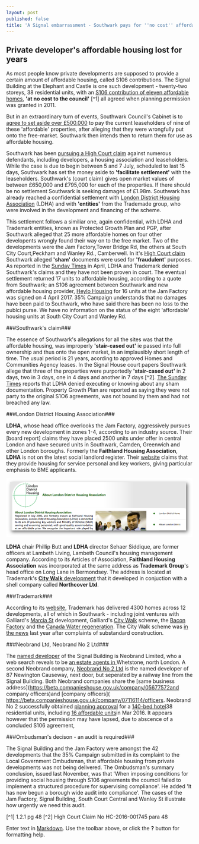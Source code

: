 ```yaml
---
layout: post
published: false
title: 'A Signal embarrassment - Southwark pays for ''no cost'' affordable housing  '
---
```

## Private developer's affordable housing lost for years 

As most people know private developments are supposed to provide a certain amount of affordable housing, called S106 contributions.  The Signal Building at the Elephant and Castle is one such development - twenty-two storeys, 38 residential units, with an [S106 contribution of eleven affordable homes](http://planbuild.southwark.gov.uk/documents/?casereference=09/AP/1940&system=DC), __'at no cost to the council'__ [^1] all agreed when planning permission was granted in 2011.

But in an extraordinary turn of events, Southwark Council's Cabinet is to [agree to set aside over £500,000](http://moderngov.southwark.gov.uk/mgIssueHistoryHome.aspx?IssueId=50013861&OptionNum=0&) to pay the current leaseholders of nine of these 'affordable' properties, after alleging that they were wrongfully put onto the free-market.  Southwark then intends then to return them for use as affordable housing.

Southwark has been [pursuing a High Court claim](http://moderngov.southwark.gov.uk/documents/s69255/Report%20Acquisition%20of%20up%20to%209%20sub-Leasehold%20properties%20at%20the%20Signal%20Building%2089%20-%2093%20Newington%20Ca.pdf)  against numerous defendants, including developers, a housing association and leaseholders.  While the case is due to begin between 5 and 7 July, scheduled to last 15 days, Southwark has set the money aside to __'facilitate settlement'__ with the leaseholders.  Southwark's (court claim) gives open market values of between £650,000 and £795,000 for each of the properties.  If there should be no settlement Southwark is seeking damages of £1.98m.  Southwark has already reached a confidential settlement with [London District Housing Association](http://www.londondha.com/) (LDHA) and with __'entities'__ from the Trademade group, who were involved in the development and financing of the scheme.

This settlement follows a similiar one, again confidential, with LDHA and Trademark entities, known as Protected Growth Plan and PGP, after Southwark alleged that 25 more affordable homes on four other developents wrongly found their way on to the free market.  Two of the developments were the Jam Factory,Tower Bridge Rd, the others at South City Court,Peckham and Wanley Rd., Camberwell.  In it's [High Court claim](http://35percent.org/img/2016poc.pdf) Southwark alleged __'sham'__ documents were used for __'fraudulent'__ purposes.  As reported in the [Sunday Times](https://www.thetimes.co.uk/article/affordable-housing-pledges-swept-under-mat-s5r7trv6g) in April, LDHA and Trademark denied Southwark's claims and they have not been proven in court.  The eventual settlement returned 17 units to affordable housing, according to a quote from Southwark; an S106 agreement between Southwark and new affordable housing provider, [Heylo Housing](http://heylohousing.com/your-heylo-housing/) for 16 units at the Jam Factory was signed on 4 April 2017.  35% Campaign understands that no damages have been paid to Southwark, who have said there has been no loss to the publci purse.  We have no information on the status of the eight 'affordable' housing units at South City Court and Wanley Rd.

###Southwark's claim###

The essence of Southwark's allegations for all the sites was that the affordable housing, 
was improperly __'stair-cased out'__ ie passed into full ownership and thus onto the open market, in an implausibly short length of time.  The usual period is 21 years, acording to approved Homes and Communities Agency leases.  In the Signal House court papers Southwark allege that three of the properties were purportedly __'stair-cased  out'__ in 2 days, two in 3 days, one in 4 days and another in 7 days [^2].  [The Sunday Times](https://www.thetimes.co.uk/article/affordable-housing-pledges-swept-under-mat-s5r7trv6g) reports that LDHA denied executing or knowing about any sham documentation.  Property Growth Plan are reported as saying they were not party to the original S1O6 agreements, was not bound by them and had not breached any law.

###London District Housing Association###

 __LDHA__, whose head office overlooks the Jam Factory, aggressively pursues every new development in zones 1-4, according to an industry source. Their [board report] claims they have placed 2500 units under offer in central London and have secured units in Southwark, Camden, Greenwich and other London boroughs. Formerly the __Faithland Housing Association__, __LDHA__ is not on the latest social landlord register. Their [website](http://www.londondha.com/) claims that they provide housing for service personal and key workers, giving particular emphasis to BME applicants. 

![](/img/ldhascreenshot.png)

__LDHA__ chair Phillip Butt and __LDHA__ director Sehaer Siddique, are former officers at Lambeth Living, Lambeth Council's housing management company. According to its Articles of Association, __Faithland Housing Association__ was incorporated at the same address as __Trademark Group__'s head office on Long Lane in Bermondsey. The address is located at Trademark's [__City Walk__ development](http://www.trademarkgroup.co.uk/portfolio/city-walk-london-se1-4pp/) that it developed in conjuction with a shell company called __Northcover Ltd__.

###Trademark###

According to its [website](http://www.trademarkgroup.co.uk), Trademark has delivered 4300 homes across 12 developments, all of which in Southwark - including joint ventures with Galliard's [Marcia St](http://www.trademarkgroup.co.uk/portfolio/marcia-road-london-se1-5xf/) development, Galliard's [City Walk](http://www.trademarkgroup.co.uk/portfolio/city-walk-london-se1-4pp/) scheme, the [Bacon Factory](http://www.trademarkgroup.co.uk/portfolio/the-bacon-factory-great-suffolk-street-london-se1-0bd/) and the [Canada Water regeneration](http://www.trademarkgroup.co.uk/portfolio/surrey-quays-leisure-centre-se16/). The City Walk scheme was [in the news](https://www.southwarknews.co.uk/news/dozens-bermondsey-families-billed-thousands-companys-dodgy-roofs-let-leaks/) last year after complaints of substandard construction.

###Neobrand Ltd, Neobrand No 2 Ltd###

The [named developer](http://planbuild.southwark.gov.uk/documents/?GetDocument=%7b%7b%7b!dmSwvsIphYtbdUvdn3A09Q%3d%3d!%7d%7d%7d) of the Signal Building is Neobrand Limited, who a web search reveals to be [an estate agents in ](http://www.192.com/atoz/business/london-n20/estate-agents/neobrand-limited/96e72f73ac06593e62ed2e5afa6bcb30f07ca4f0/comp/)Whetstone, north London.  A second Neobrand company, [Neobrand No 2 Ltd](http://planbuild.southwark.gov.uk/documents/?GetDocument=%7b%7b%7b!UNuKNbr8NdYf%2fFbT8TjOaw%3d%3d!%7d%7d%7d) is the named developer of 87 Newington Causeway, next door, but seperated by a railway line from the Signal Building. Both Neobrand companies share the [same business address](https://beta.companieshouse.gov.uk/company/05677572and company officers)and [company officers]( https://beta.companieshouse.gov.uk/company/07116114/officers. Neobrand No 2 successfully obtained [planning approval]( http://moderngov.southwark.gov.uk/mgAi.aspx?ID=44852) for a [140-bed hotel](http://moderngov.southwark.gov.uk/documents/s67456/Report%2087%20NEWINGTON%20CAUSEWAY%20LONDON%20SE1%206BD.pdfwith)38 residential units, including [16 affordable units]( https://www.google.co.uk/url?sa=t&rct=j&q=&esrc=s&source=web&cd=1&cad=rja&uact=8&ved=0ahUKEwi_w8ehwcfUAhWGKlAKHe8wBo0QFggoMAA&url=http%3A%2F%2Fwww.london-se1.co.uk%2Fnews%2Fview%2F9158&usg=AFQjCNE1T8CcyUqr1yQWxmNnPOZJmODDhw&sig2=pgy-0qx0_Qp5jPxsCsvBKg)in Mar 2016.  It appears however that the permission may have lapsed, due to abscence of a concluded S106 agreement,

###Ombudsman's decison - an audit is required###

The Signal Building and the Jam Factory were amongst the 42 developments that the 35% Campaign submitted in its complaint to the Local Government Ombudsman, that affordable housing from private developments was not being delivered.  The Ombudsman's summary conclusion, issued last November,  was that 'When imposing conditions for providing social housing through S106 agreements the coumcil failed to implement a structured procedure for supervising compliance'.  He added 'It has now begun a borough wide audit into compliance'.  The cases of the Jam Factory, Signal Building, South Court Central and Wanley St illustrate how urgently we need this audit.

[^1] 1.2.1 pg 48
[^2] High Court Claim No HC-2016-001745 para 48

Enter text in [Markdown](http://daringfireball.net/projects/markdown/). Use the toolbar above, or click the **?** button for formatting help.
